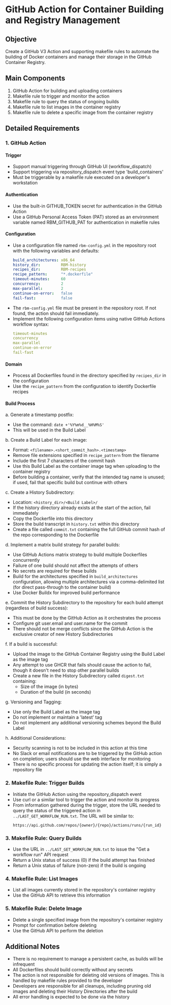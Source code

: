 # GitHub Action for Container Building and Registry Management

## Objective
Create a GitHub V3 Action and supporting makefile rules to automate the building of Docker containers and manage their storage in the GitHub Container Registry.

## Main Components
1. GitHub Action for building and uploading containers
2. Makefile rule to trigger and monitor the action
3. Makefile rule to query the status of ongoing builds
4. Makefile rule to list images in the container registry
5. Makefile rule to delete a specific image from the container registry

## Detailed Requirements

### 1. GitHub Action

#### Trigger
- Support manual triggering through GitHub UI (workflow_dispatch)
- Support triggering via repository_dispatch event type 'build_containers'
- Must be triggerable by a makefile rule executed on a developer's workstation

#### Authentication
- Use the built-in GITHUB_TOKEN secret for authentication in the GitHub Action
- Use a GitHub Personal Access Token (PAT) stored as an environment variable named RBM_GITHUB_PAT for authentication in makefile rules

#### Configuration
- Use a configuration file named `rbm-config.yml` in the repository root with the following variables and defaults:
  ```yaml
  build_architectures: x86_64
  history_dir:         RBM-history
  recipes_dir:         RBM-recipes
  recipe_pattern:      "*.dockerfile"
  timeout-minutes:     60
  concurrency:         2
  max-parallel:        2
  continue-on-error:   false
  fail-fast:           false
  ```
- The `rbm-config.yml` file must be present in the repository root. If not found, the action should fail immediately.
- Implement the following configuration items using native GitHub Actions workflow syntax:
   ```yaml
   timeout-minutes
   concurrency
   max-parallel
   continue-on-error
   fail-fast
   ```

#### Domain
- Process all Dockerfiles found in the directory specified by `recipes_dir` in the configuration
- Use the `recipe_pattern` from the configuration to identify Dockerfile recipes

#### Build Process

a. Generate a timestamp postfix:
   - Use the command: `date +'%Y%m%d__%H%M%S'`
   - This will be used in the Build Label

b. Create a Build Label for each image:
   - Format: `<filename>.<short_commit_hash>.<timestamp>`
   - Remove file extensions specified in `recipe_pattern` from the filename
   - Include the first 7 characters of the commit hash
   - Use this Build Label as the container image tag when uploading to the container registry
   - Before building a container, verify that the intended tag name is unused; if used, fail that specific build but continue with others

c. Create a History Subdirectory:
   - Location: `<history_dir>/<Build Label>/`
   - If the history directory already exists at the start of the action, fail immediately
   - Copy the Dockerfile into this directory
   - Store the build transcript in `history.txt` within this directory
   - Create a file called `commit.txt` containing the full GitHub commit hash of the repo corresponding to the Dockerfile

d. Implement a matrix build strategy for parallel builds:
   - Use GitHub Actions matrix strategy to build multiple Dockerfiles concurrently
   - Failure of one build should not affect the attempts of others
   - No secrets are required for these builds
   - Build for the architectures specified in `build_architectures` configuration, allowing multiple architectures via a comma-delimited list (for direct pass-through to the container build)
   - Use Docker Buildx for improved build performance

e. Commit the History Subdirectory to the repository for each build attempt (regardless of build success):
   - This must be done by the GitHub Action as it orchestrates the process
   - Configure git user.email and user.name for the commit
   - There should not be merge conflicts since the GitHub Action is the exclusive creator of new History Subdirectories

f. If a build is successful:
   - Upload the image to the GitHub Container Registry using the Build Label as the image tag
   - Any attempt to use GHCR that fails should cause the action to fail, though it doesn't need to stop other parallel builds
   - Create a new file in the History Subdirectory called `digest.txt` containing:
     * Size of the image (in bytes)
     * Duration of the build (in seconds)

g. Versioning and Tagging:
   - Use only the Build Label as the image tag
   - Do not implement or maintain a 'latest' tag
   - Do not implement any additional versioning schemes beyond the Build Label

h. Additional Considerations:
   - Security scanning is not to be included in this action at this time
   - No Slack or email notifications are to be triggered by the GitHub action on completion; users should use the web interface for monitoring
   - There is no specific process for updating the action itself; it is simply a repository file

### 2. Makefile Rule: Trigger Builds
- Initiate the GitHub Action using the repository_dispatch event
- Use curl or a similar tool to trigger the action and monitor its progress
- From information gathered during the trigger, store the URL needed to query the status of the triggered action in `../LAST_GET_WORKFLOW_RUN.txt`. The URL will be similar to:
   ```
   https://api.github.com/repos/{owner}/{repo}/actions/runs/{run_id}
   ```

### 3. Makefile Rule: Query Builds
- Use the URL in `../LAST_GET_WORKFLOW_RUN.txt` to issue the "Get a workflow run" API request
- Return a Unix status of success (0) if the build attempt has finished
- Return a Unix status of failure (non-zero) if the build is ongoing

### 4. Makefile Rule: List Images
- List all images currently stored in the repository's container registry
- Use the GitHub API to retrieve this information

### 5. Makefile Rule: Delete Image
- Delete a single specified image from the repository's container registry
- Prompt for confirmation before deleting
- Use the GitHub API to perform the deletion

## Additional Notes

- There is no requirement to manage a persistent cache, as builds will be infrequent
- All Dockerfiles should build correctly without any secrets
- The action is not responsible for deleting old versions of images. This is handled by makefile rules provided to the developer
- Developers are responsible for all cleanups, including pruning old images and deleting their History Directories after the build
- All error handling is expected to be done via the history
